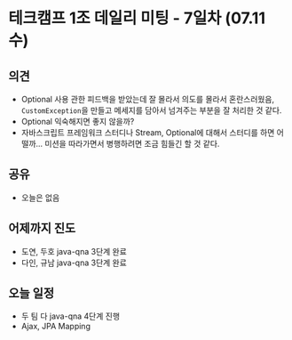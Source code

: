 # 테크캠프 1조 데일리 미팅 - 7일차 (07.11 수)



## 의견

- Optional 사용 관한 피드백을 받았는데 잘 몰라서 의도를 몰라서 혼란스러웠음, `CustomException`을 만들고 메세지를 담아서 넘겨주는 부분을 잘 처리한 것 같다.
- Optional 익숙해지면 좋지 않을까? 
- 자바스크립트 프레임워크 스터디나 Stream, Optional에 대해서 스터디를 하면 어떨까... 미션을 따라가면서 병행하려면 조금 힘들긴 할 것 같다.

## 공유

- 오늘은 없음

## 어제까지 진도

- 도연, 두호 java-qna 3단계 완료
- 다인, 규남 java-qna 3단계 완료

## 오늘 일정

- 두 팀 다 java-qna 4단계 진행
- Ajax, JPA Mapping










